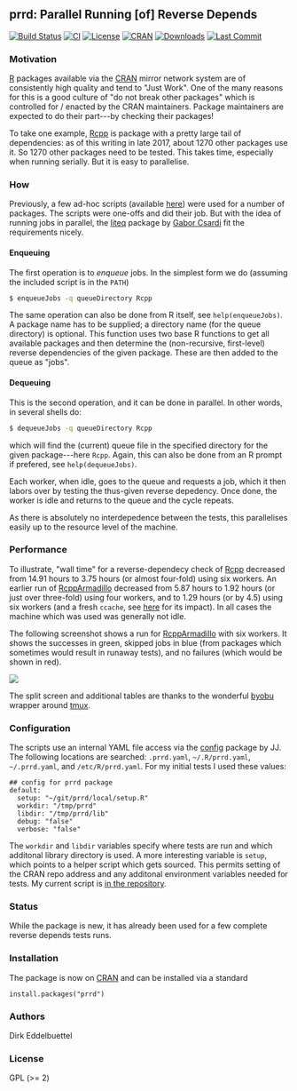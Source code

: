 ## prrd: Parallel Running [of] Reverse Depends
 
[![Build Status](https://travis-ci.org/eddelbuettel/prrd.svg)](https://travis-ci.org/eddelbuettel/prrd)
[![CI](https://github.com/eddelbuettel/prrd/workflows/ci/badge.svg)](https://github.com/eddelbuettel/prrd/actions?query=workflow%3Aci)
[![License](https://eddelbuettel.github.io/badges/GPL2+.svg)](http://www.gnu.org/licenses/gpl-2.0.html)
[![CRAN](http://www.r-pkg.org/badges/version/prrd)](https://cran.r-project.org/package=prrd)
[![Downloads](http://cranlogs.r-pkg.org/badges/prrd?color=brightgreen)](https://www.r-pkg.org:443/pkg/prrd)
[![Last Commit](https://img.shields.io/github/last-commit/eddelbuettel/prrd)](https://github.com/eddelbuettel/prrd)

### Motivation

[R](https://www.r-project.org) packages available via the [CRAN](https://cran.r-project.org) mirror
network system are of consistently high quality and tend to "Just Work".  One of the many reasons
for this is a good culture of "do not break other packages" which is controlled for / enacted by the
CRAN maintainers. Package maintainers are expected to do their part---by checking their packages!

To take one example, [Rcpp](http://dirk.eddelbuettel.com/code/rcpp.html) is package with a pretty
large tail of dependencies: as of this writing in late 2017, about 1270 other packages use it.  So
1270 other packages need to be tested.  This takes time, especially when running serially.  But it
is easy to parallelise.

### How

Previously, a few ad-hoc scripts (available
[here](https://github.com/RcppCore/rcpp-logs/tree/master/scripts)) were used for a number of
packages.  The scripts were one-offs and did their job. But with the idea of running jobs in
parallel, the [liteq](https://cran.r-project.org/package=liteq) package by
[Gabor Csardi](https://github.com/gaborcsardi) fit the requirements nicely.

#### Enqueuing

The first operation is to _enqueue_ jobs. In the simplest form we do (assuming the included script
is in the `PATH`)

```sh
$ enqueueJobs -q queueDirectory Rcpp
```

The same operation can also be done from R itself, see `help(enqueueJobs)`.  A package name has to
be supplied; a directory name (for the queue directory) is optional.  This function uses two base R 
functions to get all available packages and then determine the (non-recursive, first-level) reverse
dependencies of the given package. These are then added to the queue as "jobs".

#### Dequeuing

This is the second operation, and it can be done in parallel.  In other words, in several shells 
do:

```sh
$ dequeueJobs -q queueDirectory Rcpp
```

which will find the (current) queue file in the specified directory for the given package---here
`Rcpp`.  Again, this can also be done from an R prompt if prefered, see `help(dequeueJobs)`.

Each worker, when idle, goes to the queue and requests a job, which it then labors over by testing
the thus-given reverse depedency.  Once done, the worker is idle and returns to the queue and the
cycle repeats. 

As there is absolutely no interdepedence between the tests, this parallelises easily up to the
resource level of the machine.

### Performance 

To illustrate, "wall time" for a reverse-dependecy check of
[Rcpp](http://dirk.eddelbuettel.com/code/rcpp.html) decreased from 14.91 hours to 3.75 hours (or
almost four-fold) using six workers. An earlier run of
[RcppArmadillo](http://dirk.eddelbuettel.com/code/rcpp.armadillo.html) decreased from 5.87 hours to
1.92 hours (or just over three-fold) using four workers, and to 1.29 hours (or by 4.5) using six
workers (and a fresh `ccache`, see
[here](https://dirk.eddelbuettel.com/blog/2017/11/27/) for its
impact).  In all cases the machine which was used was generally not idle.

The following screenshot shows a run for
[RcppArmadillo](http://dirk.eddelbuettel.com/code/rcpp.armadillo.html) with six workers. It shows
the successes in green, skipped jobs in blue (from packages which sometimes would result in runaway tests), and no failures (which would be shown in red).

![](https://github.com/eddelbuettel/prrd/raw/master/local/screenshot_prrd_rcpparmadillo.png)

The split screen and additional tables are thanks to the wonderful
[byobu](https://byobu.org) wrapper around [tmux](https://github.com/tmux/tmux).

### Configuration

The scripts use an internal YAML file access via the
[config](https://cran.r-project.org/package=config) package by JJ. The following locations are
searched: `.prrd.yaml`, `~/.R/prrd.yaml`, `~/.prrd.yaml`, and `/etc/R/prrd.yaml`.  For my initial
tests I used these values:

```
## config for prrd package
default:
  setup: "~/git/prrd/local/setup.R"
  workdir: "/tmp/prrd"
  libdir: "/tmp/prrd/lib"
  debug: "false"
  verbose: "false"
```

The `workdir` and `libdir` variables specify where tests are run and which additonal library
directory is used.  A more interesting variable is `setup`, which points to a helper script which
gets sourced.  This permits setting of the CRAN repo address and any additonal environment
variables needed for tests. My current script is
[in the repository](https://github.com/eddelbuettel/prrd/blob/master/local/setup.R).


### Status

While the package is new, it has already been used for a few complete reverse depends tests runs.

### Installation

The package is now on [CRAN](https://cran.r-project.org/) and can be installed via a standard
```
install.packages("prrd")
```

### Authors

Dirk Eddelbuettel

### License

GPL (>= 2)
